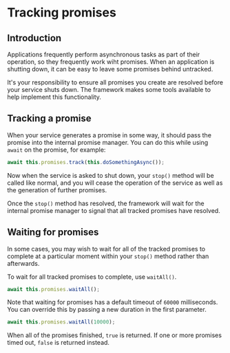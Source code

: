 # Tracking promises

## Introduction

Applications frequently perform asynchronous tasks as part of their operation, so they frequently work wiht promises.
When an application is shutting down, it can be easy to leave some promises behind untracked.

It's your responsibility to ensure all promises you create are resolved before your service shuts down. The framework
makes some tools available to help implement this functionality.

## Tracking a promise

When your service generates a promise in some way, it should pass the promise into the internal promise manager. You
can do this while using `await` on the promise, for example:

```ts
await this.promises.track(this.doSomethingAsync());
```

Now when the service is asked to shut down, your `stop()` method will be called like normal, and you will cease the
operation of the service as well as the generation of further promises.

Once the `stop()` method has resolved, the framework will wait for the internal promise manager to signal that
all tracked promises have resolved.

## Waiting for promises

In some cases, you may wish to wait for all of the tracked promises to complete at a particular moment within your
`stop()` method rather than afterwards.

To wait for all tracked promises to complete, use `waitAll()`.

```ts
await this.promises.waitAll();
```

Note that waiting for promises has a default timeout of `60000` milliseconds. You can override this by passing a new
duration in the first parameter.

```ts
await this.promises.waitAll(10000);
```

When all of the promises finished, `true` is returned. If one or more promises timed out, `false` is returned instead.

